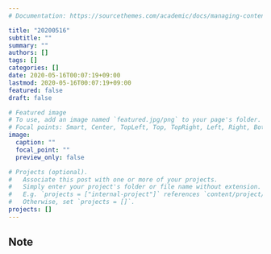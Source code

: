 ```yaml
---
# Documentation: https://sourcethemes.com/academic/docs/managing-content/

title: "20200516"
subtitle: ""
summary: ""
authors: []
tags: []
categories: []
date: 2020-05-16T00:07:19+09:00
lastmod: 2020-05-16T00:07:19+09:00
featured: false
draft: false

# Featured image
# To use, add an image named `featured.jpg/png` to your page's folder.
# Focal points: Smart, Center, TopLeft, Top, TopRight, Left, Right, BottomLeft, Bottom, BottomRight.
image:
  caption: ""
  focal_point: ""
  preview_only: false

# Projects (optional).
#   Associate this post with one or more of your projects.
#   Simply enter your project's folder or file name without extension.
#   E.g. `projects = ["internal-project"]` references `content/project/deep-learning/index.md`.
#   Otherwise, set `projects = []`.
projects: []
---
```


## Note

